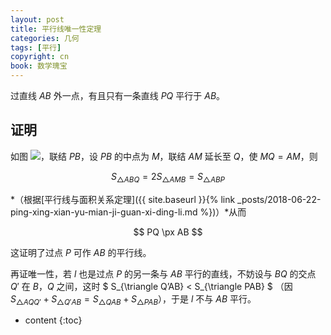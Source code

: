 ```yaml
---
layout: post
title: 平行线唯一性定理
categories: 几何
tags: [平行]
copyright: cn
book: 数学瑰宝
---
```


过直线 $AB$ 外一点，有且只有一条直线 $PQ$ 平行于 $AB$。

<!--more-->

## 证明

如图 <img src="{{ site.baseurl }}{% link /pic/pxx_weiyixing.svg %}"/>，联结 $PB$，设 $PB$ 的中点为 $M$，联结 $AM$ 延长至 $Q$，使 $MQ = AM$，则

  $$ S_{\triangle ABQ} = 2S_{\triangle AMB} = S_{\triangle ABP} $$

*（根据[平行线与面积关系定理]({{ site.baseurl }}{% link _posts/2018-06-22-ping-xing-xian-yu-mian-ji-guan-xi-ding-li.md %})）*从而

  $$ PQ \px AB $$
  
这证明了过点 $P$ 可作 $AB$ 的平行线。

再证唯一性，若 $l$ 也是过点 $P$ 的另一条与 $AB$ 平行的直线，不妨设与 $BQ$ 的交点 $Q'$ 在 $B$，$Q$ 之间，这时 $ S_{\triangle Q’AB} < S_{\triangle PAB} $ （因 $S_{\triangle AQQ'} + S_{\triangle Q'AB} = S_{\triangle QAB} + S_{\triangle PAB}$），于是 $l$ 不与 $AB$ 平行。

* content
{:toc}
